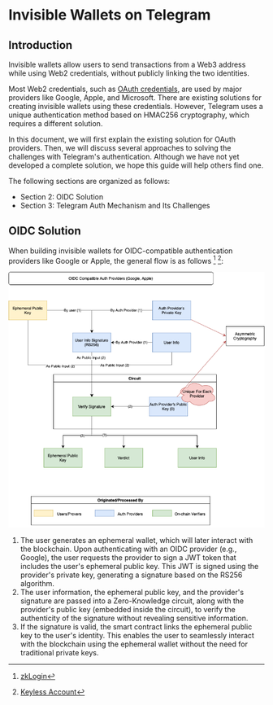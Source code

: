 # Invisible Wallets on Telegram

## Introduction

Invisible wallets allow users to send transactions from a Web3 address while using Web2 credentials, without publicly linking the two
identities.

Most Web2 credentials, such as [OAuth credentials](https://datatracker.ietf.org/doc/html/rfc6749), are used by major providers like
Google, Apple, and Microsoft. There are existing solutions for creating invisible wallets using these credentials. However, Telegram
uses a unique authentication method based on HMAC256 cryptography, which requires a different solution.

In this document, we will first explain the existing solution for OAuth providers. Then, we will discuss several approaches to solving
the challenges with Telegram's authentication. Although we have not yet developed a complete solution, we hope this guide will help
others find one.

The following sections are organized as follows:

- Section 2: OIDC Solution
- Section 3: Telegram Auth Mechanism and Its Challenges

## OIDC Solution

When building invisible wallets for OIDC-compatible authentication providers like Google or Apple, the general flow is as
follows [^1] [^2]:

![invisible_wallets_oidc.png](attachments/invisible_wallets_oidc.png)

1. The user generates an ephemeral wallet, which will later interact with the blockchain. Upon authenticating with an OIDC provider
   (e.g., Google), the user requests the provider to sign a JWT token that includes the user's ephemeral public key. This JWT is signed
   using the
   provider's private key, generating a signature based on the RS256 algorithm.
2. The user information, the ephemeral public key, and the provider's signature are passed into a Zero-Knowledge circuit, along with
   the provider's public key (embedded inside the circuit), to verify the authenticity of the signature without revealing sensitive
   information.
3. If the signature is valid, the smart contract links the ephemeral public key to the user's identity. This enables the user to
   seamlessly interact with the blockchain using the ephemeral wallet without the need for traditional private keys.

[^1]: [zkLogin](https://docs.sui.io/concepts/cryptography/zklogin)
[^2]: [Keyless Account](https://aptos.dev/en/build/guides/aptos-keyless/introduction)
